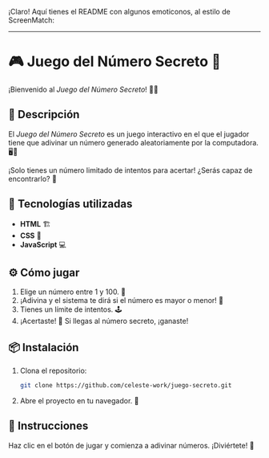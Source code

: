 ¡Claro! Aquí tienes el README con algunos emoticonos, al estilo de ScreenMatch:

---

# 🎮 **Juego del Número Secreto** 🤫

¡Bienvenido al *Juego del Número Secreto*! 🔢🎉

## 📜 Descripción

El *Juego del Número Secreto* es un juego interactivo en el que el jugador tiene que adivinar un número generado aleatoriamente por la computadora. 🖥️👾

¡Solo tienes un número limitado de intentos para acertar! ¿Serás capaz de encontrarlo? 🤔

## 🔧 Tecnologías utilizadas

- **HTML** 🏗️
- **CSS** 🎨
- **JavaScript** 💻

## ⚙️ Cómo jugar

1. Elige un número entre 1 y 100. 🔢
2. ¡Adivina y el sistema te dirá si el número es mayor o menor! 🤭
3. Tienes un límite de intentos. 🕹️
4. ¡Acertaste! 🎯 Si llegas al número secreto, ¡ganaste!

## 📦 Instalación

1. Clona el repositorio:

   ```bash
   git clone https://github.com/celeste-work/juego-secreto.git
   ```

2. Abre el proyecto en tu navegador. 📂

## 📑 Instrucciones

Haz clic en el botón de jugar y comienza a adivinar números. ¡Diviértete! 🥳
